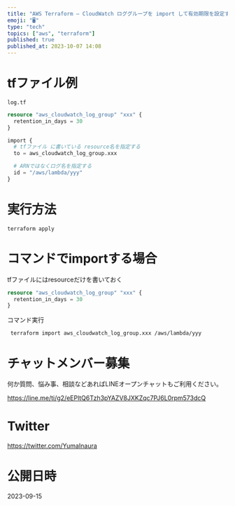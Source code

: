 ```yaml
---
title: "AWS Terraform – CloudWatch ロググループを import して有効期限を設定する例 "
emoji: "🖥"
type: "tech"
topics: ["aws", "terraform"]
published: true
published_at: 2023-10-07 14:08
---
```


# tfファイル例

```
log.tf
```

```tf
resource "aws_cloudwatch_log_group" "xxx" {
  retention_in_days = 30
}

import {
  # tfファイル に書いている resource名を指定する
  to = aws_cloudwatch_log_group.xxx

  # ARNではなくログ名を指定する 
  id = "/aws/lambda/yyy"
}

```

# 実行方法

`terraform apply`

# コマンドでimportする場合

tfファイルにはresourceだけを書いておく

```tf
resource "aws_cloudwatch_log_group" "xxx" {
  retention_in_days = 30
}
```

コマンド実行

```
 terraform import aws_cloudwatch_log_group.xxx /aws/lambda/yyy
```

# チャットメンバー募集


何か質問、悩み事、相談などあればLINEオープンチャットもご利用ください。

https://line.me/ti/g2/eEPltQ6Tzh3pYAZV8JXKZqc7PJ6L0rpm573dcQ


# Twitter

https://twitter.com/YumaInaura



# 公開日時

2023-09-15
